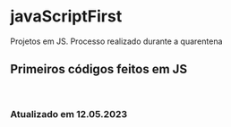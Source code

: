 # javaScriptFirst

Projetos em JS.
Processo realizado durante a quarentena             
          
## Primeiros códigos feitos em JS      
<br> 

### Atualizado em 12.05.2023 
 
  
  
  
